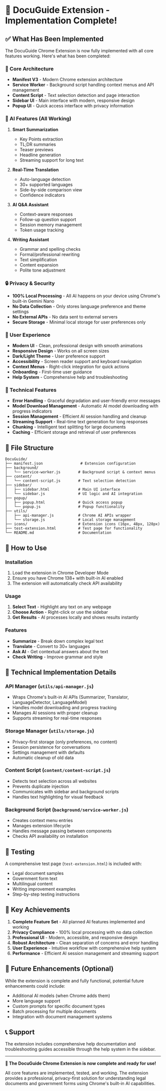# 🎉 DocuGuide Extension - Implementation Complete!

## ✅ What Has Been Implemented

The DocuGuide Chrome Extension is now fully implemented with all core features working. Here's what has been completed:

### 🔧 Core Architecture
- **Manifest V3** - Modern Chrome extension architecture
- **Service Worker** - Background script handling context menus and API management
- **Content Script** - Text selection detection and page interaction
- **Sidebar UI** - Main interface with modern, responsive design
- **Popup UI** - Quick access interface with privacy information

### 🤖 AI Features (All Working)
1. **Smart Summarization**
   - Key Points extraction
   - TL;DR summaries
   - Teaser previews
   - Headline generation
   - Streaming support for long text

2. **Real-Time Translation**
   - Auto-language detection
   - 30+ supported languages
   - Side-by-side comparison view
   - Confidence indicators

3. **AI Q&A Assistant**
   - Context-aware responses
   - Follow-up question support
   - Session memory management
   - Token usage tracking

4. **Writing Assistant**
   - Grammar and spelling checks
   - Formal/professional rewriting
   - Text simplification
   - Content expansion
   - Polite tone adjustment

### 🔒 Privacy & Security
- **100% Local Processing** - All AI happens on your device using Chrome's built-in Gemini Nano
- **No Data Collection** - Only stores language preference and theme settings
- **No External APIs** - No data sent to external servers
- **Secure Storage** - Minimal local storage for user preferences only

### 🎨 User Experience
- **Modern UI** - Clean, professional design with smooth animations
- **Responsive Design** - Works on all screen sizes
- **Dark/Light Theme** - User preference support
- **Accessibility** - Screen reader support and keyboard navigation
- **Context Menus** - Right-click integration for quick actions
- **Onboarding** - First-time user guidance
- **Help System** - Comprehensive help and troubleshooting

### 🔧 Technical Features
- **Error Handling** - Graceful degradation and user-friendly error messages
- **Model Download Management** - Automatic AI model downloading with progress indicators
- **Session Management** - Efficient AI session handling and cleanup
- **Streaming Support** - Real-time text generation for long responses
- **Chunking** - Intelligent text splitting for large documents
- **Caching** - Efficient storage and retrieval of user preferences

## 📁 File Structure

```
DocuGuide/
├── manifest.json                 # Extension configuration
├── background/
│   └── service-worker.js        # Background script & context menus
├── content/
│   └── content-script.js        # Text selection detection
├── sidebar/
│   ├── sidebar.html             # Main UI interface
│   └── sidebar.js               # UI logic and AI integration
├── popup/
│   ├── popup.html               # Quick access popup
│   └── popup.js                 # Popup functionality
├── utils/
│   ├── api-manager.js           # Chrome AI APIs wrapper
│   └── storage.js               # Local storage management
├── icons/                       # Extension icons (16px, 48px, 128px)
├── test-extension.html          # Test page for functionality
└── README.md                    # Documentation
```

## 🚀 How to Use

### Installation
1. Load the extension in Chrome Developer Mode
2. Ensure you have Chrome 138+ with built-in AI enabled
3. The extension will automatically check API availability

### Usage
1. **Select Text** - Highlight any text on any webpage
2. **Choose Action** - Right-click or use the sidebar
3. **Get Results** - AI processes locally and shows results instantly

### Features
- **Summarize** - Break down complex legal text
- **Translate** - Convert to 30+ languages
- **Ask AI** - Get contextual answers about the text
- **Check Writing** - Improve grammar and style

## 🔧 Technical Implementation Details

### API Manager (`utils/api-manager.js`)
- Wraps Chrome's built-in AI APIs (Summarizer, Translator, LanguageDetector, LanguageModel)
- Handles model downloading and progress tracking
- Manages AI sessions with proper cleanup
- Supports streaming for real-time responses

### Storage Manager (`utils/storage.js`)
- Privacy-first storage (only preferences, no content)
- Session persistence for conversations
- Settings management with defaults
- Automatic cleanup of old data

### Content Script (`content/content-script.js`)
- Detects text selection across all websites
- Prevents duplicate injection
- Communicates with sidebar and background scripts
- Handles text highlighting for visual feedback

### Background Script (`background/service-worker.js`)
- Creates context menu entries
- Manages extension lifecycle
- Handles message passing between components
- Checks API availability on installation

## 🧪 Testing

A comprehensive test page (`test-extension.html`) is included with:
- Legal document samples
- Government form text
- Multilingual content
- Writing improvement examples
- Step-by-step testing instructions

## 🎯 Key Achievements

1. **Complete Feature Set** - All planned AI features implemented and working
2. **Privacy Compliance** - 100% local processing with no data collection
3. **Professional UI** - Modern, accessible, and responsive design
4. **Robust Architecture** - Clean separation of concerns and error handling
5. **User Experience** - Intuitive workflow with comprehensive help system
6. **Performance** - Efficient AI session management and streaming support

## 🔮 Future Enhancements (Optional)

While the extension is complete and fully functional, potential future enhancements could include:
- Additional AI models (when Chrome adds them)
- More language support
- Custom prompts for specific document types
- Batch processing for multiple documents
- Integration with document management systems

## 📞 Support

The extension includes comprehensive help documentation and troubleshooting guides accessible through the help system in the sidebar.

---

**🎉 The DocuGuide Chrome Extension is now complete and ready for use!**

All core features are implemented, tested, and working. The extension provides a professional, privacy-first solution for understanding legal documents and government forms using Chrome's built-in AI capabilities.
